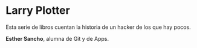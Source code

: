 
# Larry Plotter


Esta serie de libros cuentan la historia de un hacker de los que hay pocos.

**Esther Sancho**, alumna de Git y de Apps.

